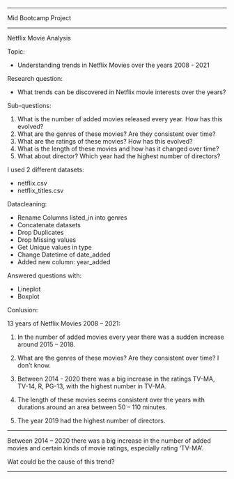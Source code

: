 
_______

Mid Bootcamp Project
_______

Netflix Movie Analysis

Topic: 

* Understanding trends in Netflix Movies over the years 2008 - 2021

Research question:

* What trends can be discovered in Netflix movie interests over the years?

Sub-questions:

1) What is the number of added movies released every year. How has this evolved?
2) What are the genres of these movies? Are they consistent over time?
3) What are the ratings of these movies? How has this evolved?
4) What is the length of these movies and how has it changed over time?
5) What about director? Which year had the highest number of directors?

I used 2 different datasets: 

* netflix.csv
* netflix_titles.csv

Datacleaning:

* Rename Columns listed_in into genres
* Concatenate datasets
* Drop Duplicates
* Drop Missing values
* Get Unique values in type
* Change Datetime of date_added
* Added new column: year_added

Answered questions with:

* Lineplot
* Boxplot

Conlusion:

13 years of Netflix Movies 2008 – 2021:

1) In the number of added movies every year there was a sudden increase around 2015 – 2018.

2) What are the genres of these movies? Are they consistent over time? I don’t know.

3) Between 2014 - 2020 there was a big increase in the ratings TV-MA, TV-14, R, PG-13, with the highest number in TV-MA.

4) The length of these movies seems consistent over the years with durations around an area between 50 – 110 minutes. 

5) The year 2019 had the highest number of directors.

_____

Between 2014 – 2020 there was a big increase in the number of added movies and certain kinds of movie
ratings, especially rating ‘TV-MA’. 

Wat could be the cause of this trend?
______

